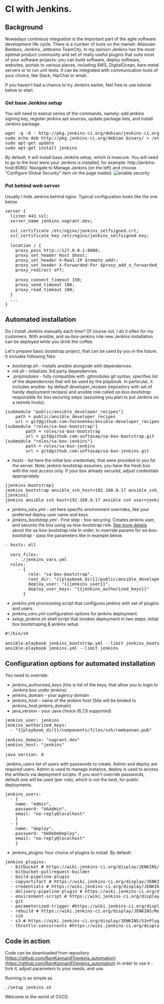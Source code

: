 CI with Jenkins.
=============================================

## Background
Nowadays continious integration is the important part of the agile software development life cycle.
There is a number of tools on the market: Atlassian Bamboo, Jenkins, Jetbrains TeamCity.
In my opinion Jenkins has the most optimal product community and set of really useful plugins
that suits most of your software projects:  you can  build software, deploy software,  
websites, portals to various places, including AWS, DigitalOcean, bare metal servers
or to run unit tests. It can be integrated with communication tools of your choice, like Slack, HipChat or
email.

If you haven't had a chance to try Jenkins earlier, feel free to use tutorial below to start.

### Get base Jenkins setup
You will need to execut series of the commands, namely: add jenkins signing key,
register jenkins apt sources, update package lists, and install Jenkins package.
<pre>
wget -q -O - http://pkg.jenkins-ci.org/debian/jenkins-ci.org.key | sudo apt-key add -
sudo echo deb http://pkg.jenkins-ci.org/debian binary/ > /etc/apt/sources.list.d/jenkins.list
sudo apt-get update
sudo apt-get install jenkins
</pre>

By default, it will install base Jenkins setup, which is insecure. You will
need to go to the host were your Jenkins is installed, for example: http://jenkins-host:8080/.
Navigate to Manage Jenkins (on the left) and choose "Configure Global Security" item
on the page loaded.
![enable security](https://raw.githubusercontent.com/Voronenko/devops-jenkins-box-template/master/docs/enable_security.png)

### Put behind web server
Usually I hide Jenkins behind nginx. Typical configuration looks like the one below
<pre>
server {
  listen 443 ssl;
  server_name jenkins.vagrant.dev;

  ssl_certificate /etc/nginx/jenkins_selfsigned.crt;
  ssl_certificate_key /etc/nginx/jenkins_selfsigned.key;

  location / {
    proxy_pass http://127.0.0.1:8080;
    proxy_set_header Host $host;
    proxy_set_header X-Real-IP $remote_addr;
    proxy_set_header X-Forwarded-For $proxy_add_x_forwarded_for;
    proxy_redirect off;

    proxy_connect_timeout 150;
    proxy_send_timeout 100;
    proxy_read_timeout 100;
  }
  ...
}
</pre>

## Automated installation
Do I install Jenkins manually each time? Of course not, I do it often for my customers.
With ansible, and sa-box-jenkins role new Jenkins installation can be deployed while you drink the coffee.

Let's prepare basic bootstrap project, that can be used by you in the future.
It includes following files:

- *bootstrap.sh* - installs ansible alongside with dependences.
- *init.sh* - initializes 3rd party dependencies
- *.projmodules* - fully compatible with .gitmodules git syntax,  specifies list of the dependencies that will be used by the playbook.
In particular, it includes ansible- by default developer_recipes (repository with set of handy deployment recipes)
and ansible role called  *sa-box-bootstrap* responsible for box securing steps (assuming you plan to put Jenkins on a remote hosts).

<pre>
[submodule "public/ansible_developer_recipes"]
	path = public/ansible_developer_recipes
	url = git@github.com:Voronenko/ansible-developer_recipes.git
[submodule "roles/sa-box-bootstrap"]
        path = roles/sa-box-bootstrap
        url = git@github.com:softasap/sa-box-bootstrap.git
[submodule "roles/sa-box-jenkins"]
        path = roles/sa-box-jenkins
        url = git@github.com:softasap/sa-box-jenkins.git</pre>
- *hosts* - list here the initial box credentials, that were provided to you for the server. Note: jenkins-bootstrap assumes, you have the fresh box with the root access only. If your box already secured, adjust credentials appropriately
<pre>
[jenkins-bootstrap]
jenkins_bootstrap ansible_ssh_host=192.168.0.17 ansible_ssh_user=yourrootuser ansible_ssh_pass=yourpassword
[jenkins]
jenkins ansible_ssh_host=192.168.0.17 ansible_ssh_user=jenkins
</pre>
- *jenkins_vars.yml* - set here specific environment overrides, like your preferred deploy user name and keys.
- *jenkins_bootstrap.yml* - First step - box securing. Creates jenkins user, and secures the box using sa-box-bootstrap role.
[See more details](https://github.com/softasap/sa-box-bootstrap) about the sa-box-bootstrap role
In order, to override params for *sa-box-bootstrap* - pass the parameters like in example below.

<pre>
- hosts: all

  vars_files:
    - ./jenkins_vars.yml
  roles:
     - {
         role: "sa-box-bootstrap",
         root_dir: "{{playbook_dir}}/public/ansible_developer_recipes",
         deploy_user: "{{jenkins_user}}",
         deploy_user_keys: "{{jenkins_authorized_keys}}"
       }</pre>
- *jenkins.yml* provisioning script that configures jenkins with set of plugins and users.
- *jenkins_vars.yml* configuration options for jenkins deployment.
- *setup_jenkins.sh* shell script that invokes deployment in two steps: initial box bootstraping & jenkins setup
<pre>
#!/bin/sh

ansible-playbook jenkins_bootstrap.yml --limit jenkins_bootstrap
ansible-playbook jenkins.yml --limit jenkins
</pre>


## Configuration options for automated installation
You need to override:  
- jenkins_authorized_keys (this is list of the keys, that allow you to login to Jenkins box under jenkins)
- jenkins_domain - your agency domain
- jenkins_host - name of the jenkins host (Site will be binded to jenkins_host.jenkins_domain)
- java_version - your Java choice (6,7,8 supported)

<pre>
jenkins_user: jenkins
jenkins_authorized_keys:
  - "{{playbook_dir}}/components/files/ssh/ramkannan.pub"

jenkins_domain: "vagrant.dev"
jenkins_host: "jenkins"

java_version: 8
</pre>

-jenkins_users list of users with passwords to create. Admin and deploy are required users.
Admin is used to manage instance, deploy is used to access the artifacts via deployment scripts.
If you won't override passwords, default one will be used (per role), which is not the best, for public deployments.
<pre>
jenkins_users:
  - {
    name: "Admin",
    password: "AAAdmin",
    email: "no-reply@localhost"
    }
  - {
    name: "deploy",
    password: "DeDeDeDeploy",
    email: "no-reply@localhost"
    }
</pre>

- jenkins_plugins Your choice of plugins to install. By default:

<pre>
jenkins_plugins:
  - bitbucket # https://wiki.jenkins-ci.org/display/JENKINS/BitBucket+Plugin
  - bitbucket-pullrequest-builder
  - build-pipeline-plugin
  - copyartifact # https://wiki.jenkins-ci.org/display/JENKINS/Copy+Artifact+Plugin
  - credentials # https://wiki.jenkins-ci.org/display/JENKINS/Credentials+Plugin
  - delivery-pipeline-plugin # https://wiki.jenkins-ci.org/display/JENKINS/Delivery+Pipeline+Plugin
  - environment-script # https://wiki.jenkins-ci.org/display/JENKINS/Environment+Script+Plugin
  - git
  - parameterized-trigger #https://wiki.jenkins-ci.org/display/JENKINS/Parameterized+Trigger+Plugin
  - rebuild # https://wiki.jenkins-ci.org/display/JENKINS/Rebuild+Plugin
  - ssh
  - s3 # https://wiki.jenkins-ci.org/display/JENKINS/S3+Plugin
  - throttle-concurrents #https://wiki.jenkins-ci.org/display/JENKINS/Throttle+Concurrent+Builds+Plugin
</pre>

## Code in action

Code can be downloaded from repository [https://github.com/RamKannan91/jenkins_automation](https://github.com/RamKannan91/jenkins_automation)
In order to use it - fork it, adjust parameters to your needs, and use.

Running is as simple as
<pre>
./setup_jenkins.sh
</pre>

Welcome to the world of CI/CD.
